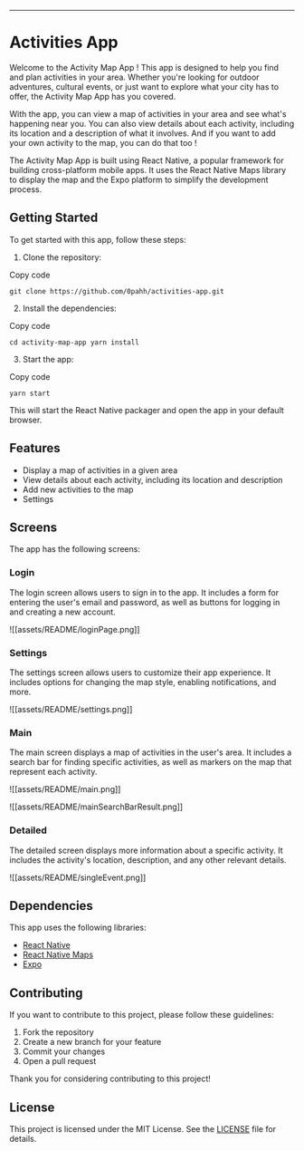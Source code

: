 ---

# Activities App

Welcome to the Activity Map App ! This app is designed to help you find and plan activities in your area. Whether you're looking for outdoor adventures, cultural events, or just want to explore what your city has to offer, the Activity Map App has you covered.

With the app, you can view a map of activities in your area and see what's happening near you. You can also view details about each activity, including its location and a description of what it involves. And if you want to add your own activity to the map, you can do that too !

The Activity Map App is built using React Native, a popular framework for building cross-platform mobile apps. It uses the React Native Maps library to display the map and the Expo platform to simplify the development process.

## Getting Started

To get started with this app, follow these steps:

1.  Clone the repository:

Copy code

`git clone https://github.com/0pahh/activities-app.git`

2.  Install the dependencies:

Copy code

`cd activity-map-app yarn install`

3.  Start the app:

Copy code

`yarn start`

This will start the React Native packager and open the app in your default browser.

## Features

- Display a map of activities in a given area
- View details about each activity, including its location and description
- Add new activities to the map
- Settings

## Screens

The app has the following screens:

### Login

The login screen allows users to sign in to the app. It includes a form for entering the user's email and password, as well as buttons for logging in and creating a new account.

![[assets/README/loginPage.png]]

### Settings

The settings screen allows users to customize their app experience. It includes options for changing the map style, enabling notifications, and more.

![[assets/README/settings.png]]

### Main

The main screen displays a map of activities in the user's area. It includes a search bar for finding specific activities, as well as markers on the map that represent each activity.

![[assets/README/main.png]]

![[assets/README/mainSearchBarResult.png]]

### Detailed

The detailed screen displays more information about a specific activity. It includes the activity's location, description, and any other relevant details.

![[assets/README/singleEvent.png]]

## Dependencies

This app uses the following libraries:

- [React Native](https://facebook.github.io/react-native/)
- [React Native Maps](https://github.com/react-native-community/react-native-maps)
- [Expo](https://expo.io/)

## Contributing

If you want to contribute to this project, please follow these guidelines:

1.  Fork the repository
2.  Create a new branch for your feature
3.  Commit your changes
4.  Open a pull request

Thank you for considering contributing to this project!

## License

This project is licensed under the MIT License. See the [LICENSE](https://opensource.org/licenses/MIT) file for details.

